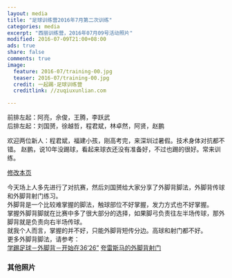 ```yaml
---
layout: media
title: "足球训练营2016年7月第二次训练"
categories: media
excerpt: "西丽训练营，2016年07月09号活动照片"
modified: 2016-07-09T21:00+08:00
ads: true
share: false
comments: true
image:
  feature: 2016-07/training-00.jpg
  teaser: 2016-07/training-00.jpg
  credit: 一起踢·足球训练营
  creditlink: //zuqiuxunlian.com

---   
```

前排左起：阿亮，佘俊，王腾，李跃武    
后排左起：刘国赟，徐越哲，程君斌，林卓然，阿贤，赵鹏   

欢迎两位新人：程君斌，福建小孩，刚高考完，来深圳过暑假。技术身体对抗都不错。
赵鹏，说10年没踢球，看起来球衣还没有准备好，不过也踢的很好。常来训练。

<a href="https://github.com/zuqiuxunlian/zuqiuxunlian/edit/gh-pages/_posts/media/2016-07-09-training.md" class="btn-info">修改本页</a>

今天场上人多先进行了对抗赛，然后刘国赟给大家分享了外脚背脚法，外脚背传球和外脚背射门练习。  
外脚背是一个比较难掌握的脚法，触球部位不好掌握，发力方式也不好掌握。  
掌握外脚背脚就在比赛中多了很大部分的选择，如果脚弓负责往左半场传球，那外脚背就是负责向右半场传球。  
就我个人而言，掌握的并不好，只能外脚背短传分边。高球和射门都不好。  
更多外脚背脚法，请参考：  
<a href="http://player.youku.com/player.php/Type/Folder/Fid/26119643/Ob/1/sid/XNDQwMzc5MjQ0/v.swf" class="btn-info">学踢足球－外脚背－开始在36‘26”</a>
<a href="https://mp.weixin.qq.com/s?__biz=MzIzOTA2NzcyOQ==&mid=208659994&idx=6&sn=dd5a7b05746ebb04c6a772fc0259453c&scene=1&srcid=0710dVB9CQzWMzKT4mkK5FJM&key=77421cf58af4a653252a3c8f95d985ff8667ab4fec3ea7a8833c4b90c8579124d2f0cfdc9743bc084523c3d89d42144d&ascene=0&uin=MTEzNDUwMDU1&devicetype=iMac+MacBookPro9%2C2+OSX+OSX+10.11.5+build(15F34)&version=11020201&pass_ticket=g70q2i4K83SO%2BSnTCZtoIVD9h%2Bmm5MzfDLaUAGf7sWM%3D" class="btn-info">夸雷斯马的外脚背射门</a>

### 其他照片
<!-- ![](https://o8pwo778o.qnssl.com/images/2016-06/training-20160625-04.jpg) -->
